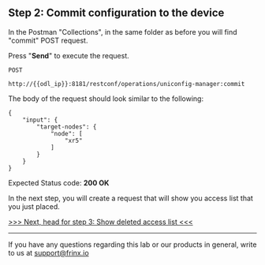 ## Step 2: Commit configuration to the device

In the Postman "Collections", in the same folder as before you will find "commit" POST request.


Press "**Send**" to execute the request.

```
POST

http://{{odl_ip}}:8181/restconf/operations/uniconfig-manager:commit
```


The body of the request should look similar to the following:

```
{
    "input": {
        "target-nodes": {
            "node": [
                "xr5"
            ]
        }
    }
}
```

Expected Status code: **200 OK**

In the next step, you will create a request that will show you access list that you just placed.

[>>> Next, head for step 3: Show deleted access list <<<](16.md)

---
If you have any questions regarding this lab or our products in general, write to us at [support@frinx.io](mailto:support@frinx.io)